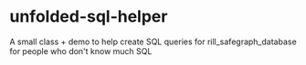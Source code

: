 # unfolded-sql-helper
A small class + demo to help create SQL queries for rill_safegraph_database for people who don't know much SQL
